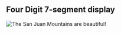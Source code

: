 ## Four Digit 7-segment display<br>

![The San Juan Mountains are beautiful!](https://github.com/Anikcb/Robotics/blob/main/Show%20File/ezgif.com-gif-maker.gif?raw=true)


